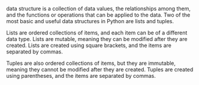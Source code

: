  data structure is a collection of data values, the relationships among them, and the functions or operations that can be applied to the data. Two of the most basic and useful data structures in Python are lists and tuples.

 Lists are ordered collections of items, and each item can be of a different data type. Lists are mutable, meaning they can be modified after they are created. Lists are created using square brackets, and the items are separated by commas.

 Tuples are also ordered collections of items, but they are immutable, meaning they cannot be modified after they are created. Tuples are created using parentheses, and the items are separated by commas.
